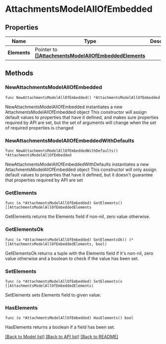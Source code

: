 # AttachmentsModelAllOfEmbedded

## Properties

Name | Type | Description | Notes
------------ | ------------- | ------------- | -------------
**Elements** | Pointer to [**[]AttachmentsModelAllOfEmbeddedElements**](AttachmentsModelAllOfEmbeddedElements.md) |  | [optional] 

## Methods

### NewAttachmentsModelAllOfEmbedded

`func NewAttachmentsModelAllOfEmbedded() *AttachmentsModelAllOfEmbedded`

NewAttachmentsModelAllOfEmbedded instantiates a new AttachmentsModelAllOfEmbedded object
This constructor will assign default values to properties that have it defined,
and makes sure properties required by API are set, but the set of arguments
will change when the set of required properties is changed

### NewAttachmentsModelAllOfEmbeddedWithDefaults

`func NewAttachmentsModelAllOfEmbeddedWithDefaults() *AttachmentsModelAllOfEmbedded`

NewAttachmentsModelAllOfEmbeddedWithDefaults instantiates a new AttachmentsModelAllOfEmbedded object
This constructor will only assign default values to properties that have it defined,
but it doesn't guarantee that properties required by API are set

### GetElements

`func (o *AttachmentsModelAllOfEmbedded) GetElements() []AttachmentsModelAllOfEmbeddedElements`

GetElements returns the Elements field if non-nil, zero value otherwise.

### GetElementsOk

`func (o *AttachmentsModelAllOfEmbedded) GetElementsOk() (*[]AttachmentsModelAllOfEmbeddedElements, bool)`

GetElementsOk returns a tuple with the Elements field if it's non-nil, zero value otherwise
and a boolean to check if the value has been set.

### SetElements

`func (o *AttachmentsModelAllOfEmbedded) SetElements(v []AttachmentsModelAllOfEmbeddedElements)`

SetElements sets Elements field to given value.

### HasElements

`func (o *AttachmentsModelAllOfEmbedded) HasElements() bool`

HasElements returns a boolean if a field has been set.


[[Back to Model list]](../README.md#documentation-for-models) [[Back to API list]](../README.md#documentation-for-api-endpoints) [[Back to README]](../README.md)


